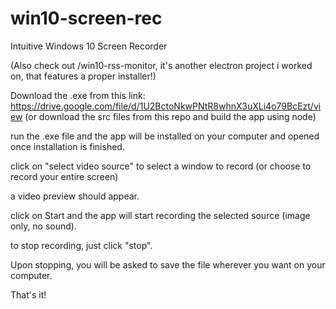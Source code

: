 # win10-screen-rec
Intuitive Windows 10 Screen Recorder

(Also check out /win10-rss-monitor, it's another electron project i worked on, that features a proper installer!)

Download the .exe from this link: https://drive.google.com/file/d/1U2BctoNkwPNtR8whnX3uXLi4o79BcEzt/view
(or download the src files from this repo and build the app using node)

run the .exe file and the app will be installed on your computer and opened once installation is finished.

click on "select video source" to select a window to record (or choose to record your entire screen)

a video preview should appear.

click on Start and the app will start recording the selected source (image only, no sound).

to stop recording, just click "stop".

Upon stopping, you will be asked to save the file wherever you want on your computer.

That's it!
